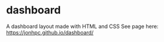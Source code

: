 # dashboard
A dashboard layout made with HTML and CSS
See page here: https://jonhpc.github.io/dashboard/